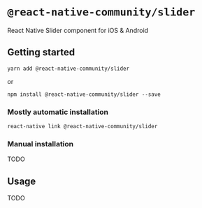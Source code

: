 # `@react-native-community/slider`
React Native Slider component for iOS & Android

## Getting started

`yarn add @react-native-community/slider`

or

`npm install @react-native-community/slider --save`

### Mostly automatic installation

`react-native link @react-native-community/slider`

### Manual installation

TODO

## Usage

TODO
